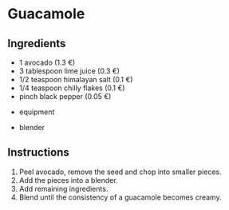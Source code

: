 
# Guacamole

## Ingredients
* 1 avocado (1.3 €)
* 3 tablespoon lime juice (0.3 €)
* 1/2 teaspoon himalayan salt (0.1 €)
* 1/4 teaspoon chilly flakes (0.1 €)
* pinch black pepper (0.05 €)

- equipment
* blender

## Instructions
1. Peel avocado, remove the seed and chop into smaller pieces.
2. Add the pieces into a blender.
3. Add remaining ingredients.
4. Blend until the consistency of a guacamole becomes creamy.

